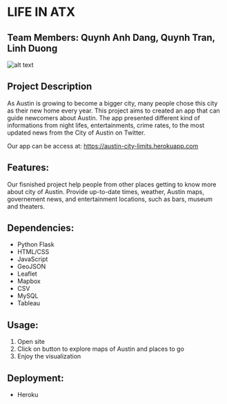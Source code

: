 # LIFE IN ATX 

## Team Members: Quynh Anh Dang, Quynh Tran, Linh Duong

![alt text](https://aquilacommercial.com/wp-content/uploads/2018/01/Best-CRE-Firms.jpg)

## Project Description

As Austin is growing to become a bigger city, many people chose this city as their new home every year. This project aims to created an app that can guide newcomers about Austin. The app presented different kind of informations from night lifes, entertainments, crime rates, to the most updated news from the City of Austin on Twitter.

Our app can be access at: https://austin-city-limits.herokuapp.com


## Features:

Our fisnished project help people from other places getting to know more about city of Austin. 
Provide up-to-date times, weather, Austin maps, governement news, and entertainment locations, such as bars, museum and theaters. 

## Dependencies:

* Python Flask 
* HTML/CSS
* JavaScript
* GeoJSON
* Leaflet 
* Mapbox
* CSV
* MySQL
* Tableau

## Usage:

1. Open site 
2. Click on button to explore maps of Austin and places to go 
3. Enjoy the visualization

## Deployment:

* Heroku

